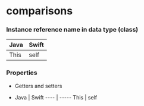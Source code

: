 # comparisons

### Instance reference name in data type (class)

Java | Swift
---- | -----
This | self

### Properties

* Getters and setters

* Java | Swift
---- | -----
This | self

